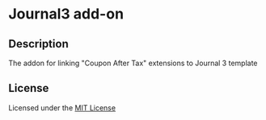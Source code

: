 # Journal3 add-on

## Description
The addon for linking "Coupon After Tax" extensions to Journal 3 template

## License
Licensed under the [MIT License](https://raw.githubusercontent.com/ocmod-space/license/main/LICENSE.txt)
